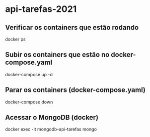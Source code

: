 # api-tarefas-2021

## Verificar os containers que estão rodando
docker ps

## Subir os containers que estão no docker-compose.yaml
docker-compose up -d

## Parar os containers (docker-compose.yaml)
docker-compose down

## Acessar o MongoDB (docker)
docker exec -it mongodb-api-tarefas mongo